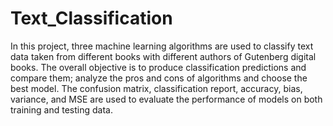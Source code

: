 # Text_Classification
In this project, three machine learning algorithms are used to classify text data taken from different books with different authors of Gutenberg digital books. 
The overall objective is to produce classification predictions and compare them; analyze the pros and cons of algorithms and choose the best model. 
The confusion matrix, classification report, accuracy, bias, variance, and MSE are used to evaluate the performance of models on both training and testing data.
